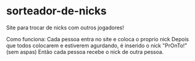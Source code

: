 # sorteador-de-nicks
Site para trocar de nicks com outros jogadores!

Como funciona:
Cada pessoa entra no site e coloca o proprio nick
Depois que todos colocarem e estiverem agurdando, é inserido o nick "PrOnTo!"(sem aspas)
Então cada pessoa recebe o nick de outra pessoa.
